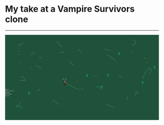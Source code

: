 # My take at a Vampire Survivors clone

---
<img src="https://github.com/lulkebit/DungeonGame/blob/master/assets/screenshot.png">